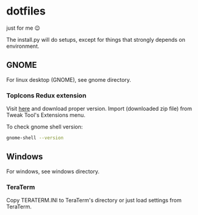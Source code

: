 # dotfiles
just for me 😉

The install.py will do setups,
except for things that strongly depends on environment.

## GNOME
For linux desktop (GNOME), see gnome directory.

### TopIcons Redux extension
Visit [here](https://extensions.gnome.org/extension/1497/topicons-redux/) and
download proper version.
Import (downloaded zip file) from Tweak Tool's Extensions menu.

To check gnome shell version:

```bash
gnome-shell --version
```

## Windows
For windows, see windows directory.

### TeraTerm
Copy TERATERM.INI to TeraTerm's directory or just load settings from TeraTerm.
